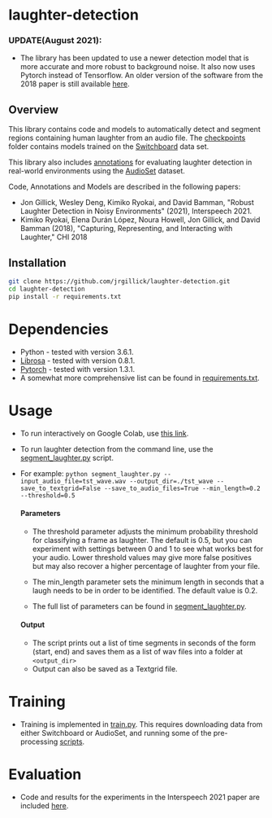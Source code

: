# laughter-detection

### UPDATE(August 2021):
* The library has been updated to use a newer detection model that is more accurate and more robust to background noise. It also now uses Pytorch instead of Tensorflow. An older version of the software from the 2018 paper is still available [here](https://github.com/jrgillick/laughter-detection/tree/v1.0).

## Overview

This library contains code and models to automatically detect and segment regions containing human laughter from an audio file. The [checkpoints](checkpoints/) folder contains models trained on the [Switchboard](https://catalog.ldc.upenn.edu/ldc97s62) data set.

This library also includes [annotations](data/audioset/annotations/clean_laughter_annotations.csv) for evaluating laughter detection in real-world environments using the [AudioSet](https://research.google.com/audioset/) dataset.

Code, Annotations and Models are described in the following papers:

- Jon Gillick, Wesley Deng, Kimiko Ryokai, and David Bamman, "Robust Laughter Detection in Noisy Environments" (2021), Interspeech 2021.
- Kimiko Ryokai, Elena Durán López, Noura Howell, Jon Gillick, and David Bamman (2018), "Capturing, Representing, and Interacting with Laughter," CHI 2018


## Installation

```sh
git clone https://github.com/jrgillick/laughter-detection.git
cd laughter-detection
pip install -r requirements.txt
```

# Dependencies
- Python - tested with version 3.6.1.
- [Librosa](http://librosa.github.io/librosa/) - tested with version 0.8.1.
- [Pytorch](https://pytorch.org/) - tested with version 1.3.1.
- A somewhat more comprehensive list can be found in [requirements.txt](requirements.txt).

# Usage
- To run interactively on Google Colab, use [this link](https://colab.research.google.com/github/jrgillick/laughter-detection/blob/master/laughter-detection-interactive.ipynb).
- To run laughter detection from the command line, use the [segment_laughter.py](segment_laughter.py) script.  
- For example: `python segment_laughter.py --input_audio_file=tst_wave.wav --output_dir=./tst_wave --save_to_textgrid=False --save_to_audio_files=True --min_length=0.2 --threshold=0.5`

  #### Parameters
  - The threshold parameter adjusts the minimum probability threshold for classifying a frame as laughter. The default is 0.5, but you can  experiment with settings between 0 and 1 to see what works best for your audio. Lower threshold values may give more false positives but may also recover a higher percentage of laughter from your file.

  - The min_length parameter sets the minimum length in seconds that a laugh needs to be in order to be identified. The default value is 0.2.
  - The full list of parameters can be found in [segment_laughter.py](segment_laughter.py).

  #### Output
  - The script prints out a list of time segments in seconds of the form (start, end) and saves them as a list of wav files into a folder at `<output_dir>`
  - Output can also be saved as a Textgrid file.

# Training
- Training is implemented in [train.py](train.py). This requires downloading data from either Switchboard or AudioSet, and running some of the pre-processing [scripts](scripts).

# Evaluation
- Code and results for the experiments in the Interspeech 2021 paper are included [here](scripts/Evaluation).

